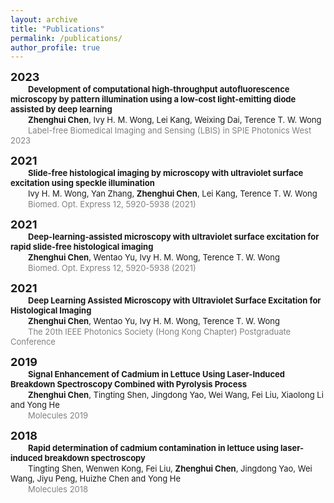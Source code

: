 ```yaml
---
layout: archive
title: "Publications"
permalink: /publications/
author_profile: true
---  
```

<b><font size=4>2023</font></b>   
&emsp;&emsp;<b><font size=2>Development of computational high-throughput autofluorescence microscopy by pattern illumination using a low-cost light-emitting diode assisted by deep learning</font></b>  
&emsp;&emsp;<font size=2><b>Zhenghui Chen</b>, Ivy H. M. Wong, Lei Kang, Weixing Dai, Terence T. W. Wong</font>  
&emsp;&emsp;<font color=gray size=2>Label-free Biomedical Imaging and Sensing (LBIS) in SPIE Photonics West 2023</font>    

<b><font size=4>2021</font></b>   
&emsp;&emsp;<b><font size=2>Slide-free histological imaging by microscopy with ultraviolet surface excitation using speckle illumination</font></b>  
&emsp;&emsp;<font size=2>Ivy H. M. Wong, Yan Zhang, <b>Zhenghui Chen</b>, Lei Kang, Terence T. W. Wong</font>  
&emsp;&emsp;<font color=gray size=2>Biomed. Opt. Express 12, 5920-5938 (2021)</font>    

<b><font size=4>2021</font></b>   
&emsp;&emsp;<b><font size=2>Deep-learning-assisted microscopy with ultraviolet surface excitation for rapid slide-free histological imaging</font></b>  
&emsp;&emsp;<font size=2><b>Zhenghui Chen</b>, Wentao Yu, Ivy H. M. Wong, Terence T. W. Wong</font>  
&emsp;&emsp;<font color=gray size=2>Biomed. Opt. Express 12, 5920-5938 (2021)</font>    


<b><font size=4>2021</font></b>   
&emsp;&emsp;<b><font size=2>Deep Learning Assisted Microscopy with Ultraviolet Surface Excitation for Histological Imaging</font></b>  
&emsp;&emsp;<font size=2><b>Zhenghui Chen</b>, Wentao Yu, Ivy H. M. Wong, Terence T. W. Wong</font>  
&emsp;&emsp;<font color=gray size=2>The 20th IEEE Photonics Society (Hong Kong Chapter) Postgraduate Conference</font>    


<b><font size=4>2019</font></b>   
&emsp;&emsp;<b><font size=2>Signal Enhancement of Cadmium in Lettuce Using Laser-Induced Breakdown Spectroscopy Combined with Pyrolysis Process</font></b>  
&emsp;&emsp;<font size=2><b>Zhenghui Chen</b>, Tingting Shen, Jingdong Yao, Wei Wang, Fei Liu, Xiaolong Li and Yong He</font>  
&emsp;&emsp;<font color=gray size=2>Molecules 2019</font>    


<b><font size=4>2018</font></b>    
&emsp;&emsp;<b><font size=2>Rapid determination of cadmium contamination in lettuce using laser-induced breakdown spectroscopy</font></b>   
&emsp;&emsp;<font size=2>Tingting Shen, Wenwen Kong, Fei Liu, <b>Zhenghui Chen</b>, Jingdong Yao, Wei Wang, Jiyu Peng, Huizhe Chen and Yong He</font>   
&emsp;&emsp;<font color=gray size=2>Molecules 2018</font>  
